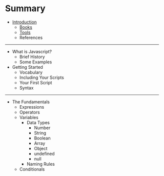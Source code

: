 # Summary

* [Introduction](README.md)
   * [Books](books.md)
   * [Tools](tools.md)
   * References

---

* What is Javascript?
   * Brief History
   * Some Examples
* Getting Started
   * Vocabulary
   * Including Your Scripts
   * Your First Script
   * Syntax

---

* The Fundamentals
   * Expressions
   * Operators
   * Variables
       * Data Types
           * Number
           * String
           * Boolean
           * Array
           * Object
           * undefined
           * null
       * Naming Rules
   * Conditionals


